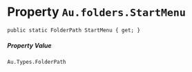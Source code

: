 # Property `Au.folders.StartMenu`

```
public static FolderPath StartMenu { get; }
```

##### Property Value

`Au.Types.FolderPath`